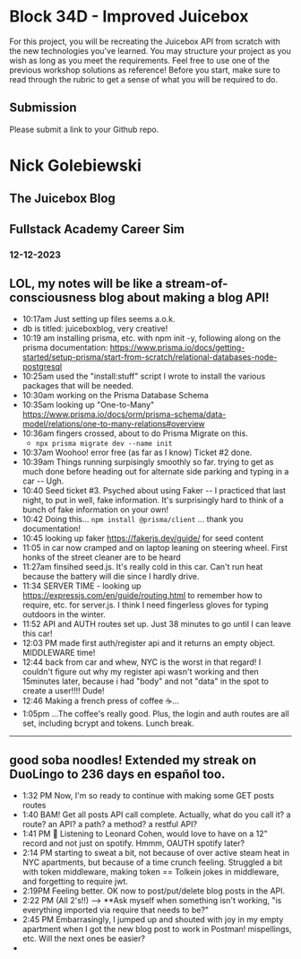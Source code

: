# Block 34D - Improved Juicebox

For this project, you will be recreating the Juicebox API from scratch with the new technologies you've learned. You may structure your project as you wish as long as you meet the requirements. Feel free to use one of the previous workshop solutions as reference! Before you start, make sure to read through the rubric to get a sense of what you will be required to do.

## Submission

Please submit a link to your Github repo.

# Nick Golebiewski
## The Juicebox Blog 
## Fullstack Academy Career Sim
### 12-12-2023 

## LOL, my notes will be like a stream-of-consciousness blog about making a blog API!
- 10:17am Just setting up files seems a.o.k.
-   db is titled: juiceboxblog, very creative!
- 10:19 am installing prisma, etc. with npm init -y, following along on the prisma documentation: https://www.prisma.io/docs/getting-started/setup-prisma/start-from-scratch/relational-databases-node-postgresql
- 10:25am used the "install:stuff" script I wrote to install the various packages that will be needed. 
- 10:30am working on the Prisma Database Schema
- 10:35am looking up "One-to-Many" https://www.prisma.io/docs/orm/prisma-schema/data-model/relations/one-to-many-relations#overview
- 10:36am fingers crossed, about to do Prisma Migrate on this.
  -  ```npx prisma migrate dev --name init```
- 10:37am Woohoo! error free (as far as I know) Ticket #2 done.
- 10:39am Things running surpisingly smoothly so far. trying to get as much done before heading out for alternate side parking and typing in a car -- Ugh. 
- 10:40 Seed ticket #3. Psyched about using Faker -- I practiced that last night, to put in well, fake information. It's surprisingly hard to think of a bunch of fake information on your own!
- 10:42 Doing this... ```npm install @prisma/client``` ... thank you documentation!
- 10:45 looking up faker https://fakerjs.dev/guide/ for seed content
- 11:05 in car now cramped and on laptop leaning on steering wheel. First honks of the street cleaner are to be heard
- 11:27am finsihed seed.js. It's really cold in this car. Can't run heat because the battery will die since I hardly drive.
- 11:34 SERVER TIME - looking up https://expressjs.com/en/guide/routing.html to remember how to require, etc. for server.js. I think I need fingerless gloves for typing outdoors in the winter.
- 11:52 API and AUTH routes set up. Just 38 minutes to go until I can leave this car!
- 12:03 PM made first auth/register api and it returns an empty object. MIDDLEWARE time!
- 12:44 back from car and whew, NYC is the worst in that regard! I couldn't figure out why my register api wasn't working and then 15minutes later, because i had "body" and not "data" in the spot to create a user!!!! Dude!
- 12:46 Making a french press of coffee ☕️...
- 1:05pm ...The coffee's really good. Plus, the login and auth routes are all set, including bcrypt and tokens. Lunch break.

---

good soba noodles! Extended my streak on DuoLingo to 236 days en español too.
---

- 1:32 PM Now, I'm so ready to continue with making some GET posts routes
- 1:40 BAM! Get all posts API call complete. Actually, what do you call it?  a route? an API? a path? a method? a restful API?
- 1:41 PM 🎵 Listening to Leonard Cohen, would love to have on a 12" record and not just on spotify. Hmmm, OAUTH spotify later?
- 2:14 PM starting to sweat a bit, not because of over active steam heat in NYC apartments, but because of a time crunch feeling. Struggled a bit with token middleware, making token == Tolkein jokes in middleware, and forgetting to require jwt.
- 2:19PM Feeling better. OK now to post/put/delete blog posts in the API.
- 2:22 PM (All 2's!!) --> **Ask myself when something isn't working, "is everything imported via require that needs to be?"
- 2:45 PM Embarrasingly, I jumped up and shouted with joy in my empty apartment when I got the new blog post to work in Postman! mispellings, etc. Will the next ones be easier?
- 














